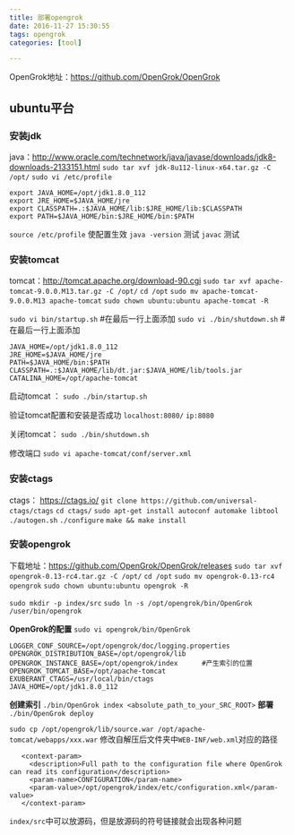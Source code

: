 ```yaml
---
title: 部署opengrok
date: 2016-11-27 15:30:55
tags: opengrok
categories: [tool]

---
```


OpenGrok地址：https://github.com/OpenGrok/OpenGrok

## ubuntu平台

### 安装jdk
java：http://www.oracle.com/technetwork/java/javase/downloads/jdk8-downloads-2133151.html
`sudo tar xvf jdk-8u112-linux-x64.tar.gz -C /opt/`
`sudo vi /etc/profile`
<!-- more -->
```
export JAVA_HOME=/opt/jdk1.8.0_112
export JRE_HOME=$JAVA_HOME/jre
export CLASSPATH=.:$JAVA_HOME/lib:$JRE_HOME/lib:$CLASSPATH
export PATH=$JAVA_HOME/bin:$JRE_HOME/bin:$PATH
```
`source /etc/profile`   使配置生效
`java -version` 测试
`javac` 测试

### 安装tomcat
tomcat：http://tomcat.apache.org/download-90.cgi
`sudo tar xvf apache-tomcat-9.0.0.M13.tar.gz -C /opt/`
`cd /opt`
`sudo mv apache-tomcat-9.0.0.M13 apache-tomcat`
`sudo chown ubuntu:ubuntu apache-tomcat -R`

`sudo vi bin/startup.sh`    #在最后一行上面添加
`sudo vi ./bin/shutdown.sh` #在最后一行上面添加
```
JAVA_HOME=/opt/jdk1.8.0_112
JRE_HOME=$JAVA_HOME/jre
PATH=$JAVA_HOME/bin:$PATH
CLASSPATH=.:$JAVA_HOME/lib/dt.jar:$JAVA_HOME/lib/tools.jar
CATALINA_HOME=/opt/apache-tomcat
```

启动tomcat ：
`sudo ./bin/startup.sh`

验证tomcat配置和安装是否成功
`localhost:8080/`
`ip:8080`

关闭tomcat：
`sudo ./bin/shutdown.sh`

修改端口
`sudo vi apache-tomcat/conf/server.xml`

### 安装ctags
ctags： https://ctags.io/
`git clone https://github.com/universal-ctags/ctags`
`cd ctags/`
`sudo apt-get install autoconf automake libtool`
`./autogen.sh`
`./configure`
`make && make install`


### 安装opengrok
下载地址：https://github.com/OpenGrok/OpenGrok/releases
`sudo tar xvf opengrok-0.13-rc4.tar.gz -C /opt/`
`cd /opt`
`sudo mv opengrok-0.13-rc4 opengrok`
`sudo chown ubuntu:ubuntu opengrok -R`

`sudo mkdir -p index/src`
`sudo ln -s /opt/opengrok/bin/OpenGrok /user/bin/opengrok`

**OpenGrok的配置**
`sudo vi opengrok/bin/OpenGrok`
```
LOGGER_CONF_SOURCE=/opt/opengrok/doc/logging.properties
OPENGROK_DISTRIBUTION_BASE=/opt/opengrok/lib
OPENGROK_INSTANCE_BASE=/opt/opengrok/index      #产生索引的位置
OPENGROK_TOMCAT_BASE=/opt/apache-tomcat
EXUBERANT_CTAGS=/usr/local/bin/ctags
JAVA_HOME=/opt/jdk1.8.0_112
```

**创建索引**
`./bin/OpenGrok index <absolute_path_to_your_SRC_ROOT>`
**部署**
`./bin/OpenGrok deploy`

`sudo cp /opt/opengrok/lib/source.war /opt/apache-tomcat/webapps/xxx.war`
修改自解压后文件夹中`WEB-INF/web.xml`对应的路径
```
   <context-param>
     <description>Full path to the configuration file where OpenGrok can read its configuration</description>
     <param-name>CONFIGURATION</param-name>
     <param-value>/opt/opengrok/index/etc/configuration.xml</param-value>
   </context-param>
```

`index/src`中可以放源码，但是放源码的符号链接就会出现各种问题
